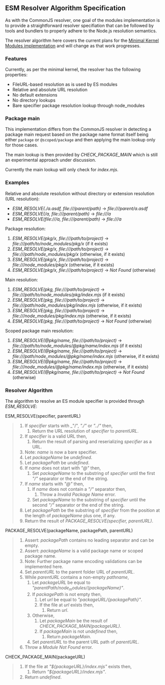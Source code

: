 ## ESM Resolver Algorithm Specification

As with the CommonJS resolver, one goal of the modules implementation is to provide a straightforward resolver specifiation that can be followed by tools and bundlers to properly adhere to the Node.js resolution semantics.

The resolver algorithm here covers the current plans for the [Minimal Kernel Modules implementation](https://github.com/nodejs/modules/blob/master/doc/plan-for-new-modules-implementation.md) and will change as that work progresses.

### Features

Currently, as per the minimal kernel, the resolver has the following properties:

* FileURL-based resolution as is used by ES modules
* Relative and absolute URL resolution
* No default extensions
* No directory lookups
* Bare specifier package resolution lookup through node_modules

### Package main

This implementation differs from the CommonJS resolver in detecting a package main request based on the package name format itself being either `package` or `@scoped/package` and then applying the main lookup only for those cases.

The main lookup is then provided by _CHECK_PACKAGE_MAIN_ which is still an experimental approach under discussion.

Currently the main lookup will only check for _index.mjs_.

### Examples

Relative and absolute resolution without directory or extension resolution (URL resolution):

* _ESM_RESOLVE(./a.asdf, file:///parent/path)_ -> _file:///parent/a.asdf_
* _ESM_RESOLVE(/a, file:///parent/path)_ -> _file:///a_
* _ESM_RESOLVE(file:///a, file:///parent/path)_ -> _file:///a_

Package resolution:

1. _ESM_RESOLVE(pkg/x, file:///path/to/project)_ -> _file:///path/to/node_modules/pkg/x_ (if it exists)
1. _ESM_RESOLVE(pkg/x, file:///path/to/project)_ -> _file:///path/node_modules/pkg/x_ (otherwise, if it exists)
1. _ESM_RESOLVE(pkg/x, file:///path/to/project)_ -> _file:///node_modules/pkg/x_ (otherwise, if it exists)
1. _ESM_RESOLVE(pkg/x, file:///path/to/project)_ -> _Not Found_ (otherwise)

Main resolution:

1. _ESM_RESOLVE(pkg, file:///path/to/project)_ -> _file:///path/to/node_modules/pkg/index.mjs_ (if it exists)
1. _ESM_RESOLVE(pkg, file:///path/to/project)_ -> _file:///path/node_modules/pkg/index.mjs_ (otherwise, if it exists)
1. _ESM_RESOLVE(pkg, file:///path/to/project)_ -> _file:///node_modules/pkg/index.mjs_ (otherwise, if it exists)
1. _ESM_RESOLVE(pkg, file:///path/to/project)_ -> _Not Found_ (otherwise)

Scoped package main resolution:

1. _ESM_RESOLVE(@pkg/name, file:///path/to/project)_ -> _file:///path/to/node_modules/@pkg/name/index.mjs_ (if it exists)
1. _ESM_RESOLVE(@pkg/name, file:///path/to/project)_ -> _file:///path/node_modules/@pkg/name/index.mjs_ (otherwise, if it exists)
1. _ESM_RESOLVE(@pkg/name, file:///path/to/project)_ -> _file:///node_modules/@pkg/name/index.mjs_ (otherwise, if it exists)
1. _ESM_RESOLVE(@pkg/name, file:///path/to/project)_ -> _Not Found_ (otherwise)

### Resolver Algorithm

The algorithm to resolve an ES module specifier is provided through _ESM_RESOLVE_:

ESM_RESOLVE(specifier, parentURL)
> 1. If _specifier_ starts with _"/", _"./"_ or _"../"_ then,
>    1. Return the URL resolution of _specifier_ to _parentURL_.
> 1. If _specifier_ is a valid URL then,
>    1. Return the result of parsing and reserializing _specifier_ as a URL.
> 1. Note: _name_ is now a bare specifier.
> 1. Let _packageName_ be _undefined_.
> 1. Let _packagePath_ be _undefined_.
> 1. If _name_ does not start with _"@"_ then,
>    1. Set _packageName_ to the substring of _specifier_ until the first _"/"_ separator or the end of the string.
> 1. If _name_ starts with _"@"_ then,
>    1. If _name_ does not contain a _"/"_ separator then,
>       1. Throw a _Invalid Package Name_ error.
>    1. Set _packageName_ to the substring of _specifier_ until the second _"/"_ separator or the end of the string.
> 1. Let _packagePath_ be the substring of _specifier_ from the position at the length of _packageName_ plus one, if any.
> 1. Return the result of _PACKAGE_RESOLVE(specifier, parentURL)_.

PACKAGE_RESOLVE(packageName, packagePath, parentURL)
> 1. Assert: _packagePath_ contains no leading separator and can be empty.
> 1. Assert: _packageName_ is a valid package name or scoped package name.
> 1. Note: Further package name encoding validations can be implemented here.
> 1. Set _parentURL_ to the parent folder URL of _parentURL_.
> 1. While _parentURL_ contains a non-empty _pathname_,
>    1. Let _packageURL_ be equal to _"${parentPath}/node_modules/${packageName}"_.
>    1. If _packagePath_ is not empty then,
>       1. Let _url_ be equal to _"${packageURL}/${packagePath}"_.
>       1. If the file at _url_ exists then,
>          1. Return _url_.
>    1. Otherwise,
>       1. Let _packageMain_ be the result of _CHECK_PACKAGE_MAIN(packageURL)_.
>       1. If _packageMain_ is not _undefined_ then,
>          1. Return _packageMain_.
>    1. Set _parentURL_ to the parent URL path of _parentURL_.
> 1. Throw a _Module Not Found_ error.

CHECK_PACKAGE_MAIN(packageURL)
> 1. If the file at _"${packageURL}/index.mjs"_ exists then,
>    1. Return _"${packageURL}/index.mjs"_.
> 1. Return _undefined_.
